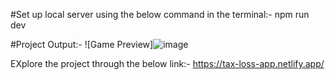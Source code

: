 #Set up local server using the below command in the terminal:-
npm run dev

#Project Output:-
![Game Preview]![image](https://github.com/user-attachments/assets/afba610c-4a99-4649-9f16-92db961ceed1)

EXplore the project through the below link:-
https://tax-loss-app.netlify.app/
